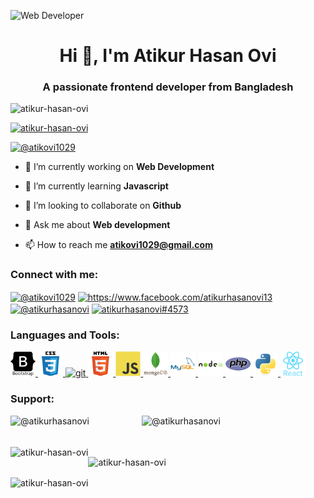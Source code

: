 ![Web Developer](https://www.goodcore.co.uk/blog/wp-content/uploads/2019/08/coding-vs-programming-2.jpg)
<h1 align="center">Hi 👋, I'm Atikur Hasan Ovi</h1>
<h3 align="center">A passionate frontend developer from Bangladesh</h3>

<p align="left"> <img src="https://komarev.com/ghpvc/?username=atikur-hasan-ovi&label=Profile%20views&color=0e75b6&style=flat" alt="atikur-hasan-ovi" /> </p>

<p align="left"> <a href="https://github.com/ryo-ma/github-profile-trophy"><img src="https://github-profile-trophy.vercel.app/?username=atikur-hasan-ovi" alt="atikur-hasan-ovi" /></a> </p>

<p align="left"> <a href="https://twitter.com/@atikovi1029" target="blank"><img src="https://img.shields.io/twitter/follow/@atikovi1029?logo=twitter&style=for-the-badge" alt="@atikovi1029" /></a> </p>

- 🔭 I’m currently working on **Web Development**

- 🌱 I’m currently learning **Javascript**

- 👯 I’m looking to collaborate on **Github**

- 💬 Ask me about **Web development**

- 📫 How to reach me **atikovi1029@gmail.com**

<h3 align="left">Connect with me:</h3>
<p align="left">
<a href="https://twitter.com/@atikovi1029" target="blank"><img align="center" src="https://raw.githubusercontent.com/rahuldkjain/github-profile-readme-generator/master/src/images/icons/Social/twitter.svg" alt="@atikovi1029" height="30" width="40" /></a>
<a href="https://fb.com/https://www.facebook.com/atikurhasanovi13" target="blank"><img align="center" src="https://raw.githubusercontent.com/rahuldkjain/github-profile-readme-generator/master/src/images/icons/Social/facebook.svg" alt="https://www.facebook.com/atikurhasanovi13" height="30" width="40" /></a>
<a href="https://instagram.com/@atikurhasanovi" target="blank"><img align="center" src="https://raw.githubusercontent.com/rahuldkjain/github-profile-readme-generator/master/src/images/icons/Social/instagram.svg" alt="@atikurhasanovi" height="30" width="40" /></a>
<a href="https://discord.gg/atikurhasanovi#4573" target="blank"><img align="center" src="https://raw.githubusercontent.com/rahuldkjain/github-profile-readme-generator/master/src/images/icons/Social/discord.svg" alt="atikurhasanovi#4573" height="30" width="40" /></a>
</p>

<h3 align="left">Languages and Tools:</h3>
<p align="left"> <a href="https://getbootstrap.com" target="_blank" rel="noreferrer"> <img src="https://raw.githubusercontent.com/devicons/devicon/master/icons/bootstrap/bootstrap-plain-wordmark.svg" alt="bootstrap" width="40" height="40"/> </a> <a href="https://www.w3schools.com/css/" target="_blank" rel="noreferrer"> <img src="https://raw.githubusercontent.com/devicons/devicon/master/icons/css3/css3-original-wordmark.svg" alt="css3" width="40" height="40"/> </a> <a href="https://git-scm.com/" target="_blank" rel="noreferrer"> <img src="https://www.vectorlogo.zone/logos/git-scm/git-scm-icon.svg" alt="git" width="40" height="40"/> </a> <a href="https://www.w3.org/html/" target="_blank" rel="noreferrer"> <img src="https://raw.githubusercontent.com/devicons/devicon/master/icons/html5/html5-original-wordmark.svg" alt="html5" width="40" height="40"/> </a> <a href="https://developer.mozilla.org/en-US/docs/Web/JavaScript" target="_blank" rel="noreferrer"> <img src="https://raw.githubusercontent.com/devicons/devicon/master/icons/javascript/javascript-original.svg" alt="javascript" width="40" height="40"/> </a> <a href="https://www.mongodb.com/" target="_blank" rel="noreferrer"> <img src="https://raw.githubusercontent.com/devicons/devicon/master/icons/mongodb/mongodb-original-wordmark.svg" alt="mongodb" width="40" height="40"/> </a> <a href="https://www.mysql.com/" target="_blank" rel="noreferrer"> <img src="https://raw.githubusercontent.com/devicons/devicon/master/icons/mysql/mysql-original-wordmark.svg" alt="mysql" width="40" height="40"/> </a> <a href="https://nodejs.org" target="_blank" rel="noreferrer"> <img src="https://raw.githubusercontent.com/devicons/devicon/master/icons/nodejs/nodejs-original-wordmark.svg" alt="nodejs" width="40" height="40"/> </a> <a href="https://www.php.net" target="_blank" rel="noreferrer"> <img src="https://raw.githubusercontent.com/devicons/devicon/master/icons/php/php-original.svg" alt="php" width="40" height="40"/> </a> <a href="https://www.python.org" target="_blank" rel="noreferrer"> <img src="https://raw.githubusercontent.com/devicons/devicon/master/icons/python/python-original.svg" alt="python" width="40" height="40"/> </a> <a href="https://reactjs.org/" target="_blank" rel="noreferrer"> <img src="https://raw.githubusercontent.com/devicons/devicon/master/icons/react/react-original-wordmark.svg" alt="react" width="40" height="40"/> </a> </p>

<h3 align="left">Support:</h3>
<p><a href="https://www.buymeacoffee.com/@atikurhasanovi"> <img align="left" src="https://cdn.buymeacoffee.com/buttons/v2/default-yellow.png" height="50" width="210" alt="@atikurhasanovi" /></a><a href="https://ko-fi.com/@atikurhasanovi"> <img align="left" src="https://cdn.ko-fi.com/cdn/kofi3.png?v=3" height="50" width="210" alt="@atikurhasanovi" /></a></p><br><br>

<p><img align="left" src="https://github-readme-stats.vercel.app/api/top-langs?username=atikur-hasan-ovi&show_icons=true&locale=en&layout=compact" alt="atikur-hasan-ovi" /></p>

<p>&nbsp;<img align="center" src="https://github-readme-stats.vercel.app/api?username=atikur-hasan-ovi&show_icons=true&locale=en" alt="atikur-hasan-ovi" /></p>

<p><img align="center" src="https://github-readme-streak-stats.herokuapp.com/?user=atikur-hasan-ovi&" alt="atikur-hasan-ovi" /></p>

